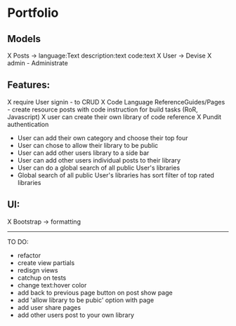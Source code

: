 # Portfolio


## Models
X Posts -> language:Text description:text code:text 
X User -> Devise
X admin - Administrate


## Features:
X require User signin - to CRUD
X Code Language ReferenceGuides/Pages - create resource posts with code instruction for build tasks (RoR, Javascript)
X user can create their own library of code reference
X Pundit authentication

- User can add their own category and choose their top four
- User can chose to allow their library to be public
- User can add other users library to a side bar
- User can add other users individual posts to their library
- User can do a global search of all public User's libraries
- Global search of all public User's libraries has sort filter of top rated libraries

## UI:

X Bootstrap -> formatting





*****************************

TO DO:
- refactor
- create view partials
- redisgn views
- catchup on tests
- change text:hover color
- add back to previous page button on post show page
- add 'allow library to be pubic' option with page
- add user share pages 
- add other users post to your own library
